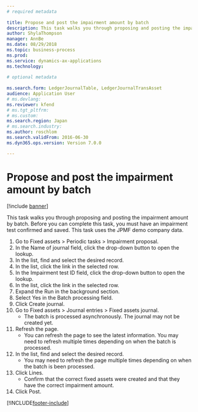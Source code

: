 ```yaml
--- 
# required metadata 
 
title: Propose and post the impairment amount by batch
description: This task walks you through proposing and posting the impairment amount by batch. 
author: ShylaThompson
manager: AnnBe 
ms.date: 08/29/2018
ms.topic: business-process 
ms.prod:  
ms.service: dynamics-ax-applications 
ms.technology:  
 
# optional metadata 
 
ms.search.form: LedgerJournalTable, LedgerJournalTransAsset   
audience: Application User 
# ms.devlang:  
ms.reviewer: kfend
# ms.tgt_pltfrm:  
# ms.custom:  
ms.search.region: Japan
# ms.search.industry: 
ms.author: roschlom
ms.search.validFrom: 2016-06-30 
ms.dyn365.ops.version: Version 7.0.0

---
```


# Propose and post the impairment amount by batch

[!include [banner](../../includes/banner.md)]

This task walks you through proposing and posting the impairment amount by batch. Before you can complete this task, you must have an impairment test confirmed and saved. This task uses the JPMF demo company data.

1. Go to Fixed assets > Periodic tasks > Impairment proposal.
2. In the Name of journal field, click the drop-down button to open the lookup.
3. In the list, find and select the desired record.
4. In the list, click the link in the selected row.
5. In the Impairment test ID field, click the drop-down button to open the lookup.
6. In the list, click the link in the selected row.
7. Expand the Run in the background section.
8. Select Yes in the Batch processing field.
9. Click Create journal.
10. Go to Fixed assets > Journal entries > Fixed assets journal.
    * The batch is processed asynchronously. The journal may not be created yet.  
11. Refresh the page.
    * You can refresh the page to see the latest information. You may need to refresh multiple times depending on when the batch is processed.  
12. In the list, find and select the desired record.
    * You may need to refresh the page multiple times depending on when the batch is been processed.  
13. Click Lines.
    * Confirm that the correct fixed assets were created and that they have the correct impairment amount.  
14. Click Post.



[!INCLUDE[footer-include](../../../includes/footer-banner.md)]